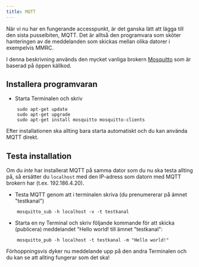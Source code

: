 ```yaml
---
title: MQTT
---
```


När vi nu har en fungerande accesspunkt, är det ganska lätt att lägga till den sista pusselbiten, MQTT. Det är alltså den programvara som sköter hanteringen av de meddelanden som skickas mellan olika datorer i exempelvis MMRC.


I denna beskrivning används den mycket vanliga brokern [Mosquitto](https://mosquitto.org/) som är baserad på öppen källkod.


## Installera programvaran

- Starta Terminalen och skriv

```
    sudo apt-get update
    sudo apt-get upgrade
    sudo apt-get install mosquitto mosquitto-clients
```
Efter installationen ska allting bara starta automatiskt och du kan använda MQTT direkt.


## Testa installation
Om du _inte_ har installerat MQTT på samma dator som du nu ska testa allting på, så ersätter du `localhost` med den IP-adress som datorn med MQTT brokern har (t.ex. 192.186.4.20).

- Testa MQTT genom att i terminalen skriva (du prenumererar på ämnet "testkanal")

```
    mosquitto_sub -h localhost -v -t testkanal
```

- Starta en ny Terminal och skriv följande kommande för att skicka (publicera) meddelandet "Hello world! till ämnet "testkanal":

```
    mosquitto_pub -h localhost -t testkanal -m "Hello world!"
```

Förhoppningsvis dyker nu meddelande upp på den andra Terminalen och du kan se att allting fungerar som det ska!
